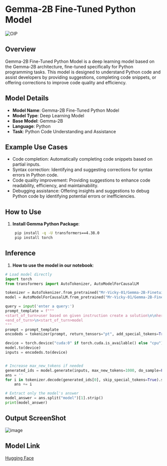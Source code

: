 # Gemma-2B Fine-Tuned Python Model
![OIP](https://github.com/Mr-Vicky-01/tamil_summarization/assets/143078285/8ef063f3-e413-40b5-afb5-1b2f2ce63ff7)

## Overview
Gemma-2B Fine-Tuned Python Model is a deep learning model based on the Gemma-2B architecture, fine-tuned specifically for Python programming tasks. This model is designed to understand Python code and assist developers by providing suggestions, completing code snippets, or offering corrections to improve code quality and efficiency.

## Model Details
- **Model Name**: Gemma-2B Fine-Tuned Python Model
- **Model Type**: Deep Learning Model
- **Base Model**: Gemma-2B
- **Language**: Python
- **Task**: Python Code Understanding and Assistance

## Example Use Cases
- Code completion: Automatically completing code snippets based on partial inputs.
- Syntax correction: Identifying and suggesting corrections for syntax errors in Python code.
- Code quality improvement: Providing suggestions to enhance code readability, efficiency, and maintainability.
- Debugging assistance: Offering insights and suggestions to debug Python code by identifying potential errors or inefficiencies.

## How to Use
1. **Install Gemma Python Package**:
   ```bash
    pip install -q -U transformers==4.38.0
    pip install torch
   ```

## Inference
1. **How to use the model in our notebook**:
```python
# Load model directly
import torch
from transformers import AutoTokenizer, AutoModelForCausalLM

tokenizer = AutoTokenizer.from_pretrained("Mr-Vicky-01/Gemma-2B-Finetuined-pythonCode")
model = AutoModelForCausalLM.from_pretrained("Mr-Vicky-01/Gemma-2B-Finetuined-pythonCode")

query = input('enter a query:')
prompt_template = f"""
<start_of_turn>user based on given instruction create a solution\n\nhere are the instruction {query}
<end_of_turn>\n<start_of_turn>model
"""
prompt = prompt_template
encodeds = tokenizer(prompt, return_tensors="pt", add_special_tokens=True).input_ids

device = torch.device("cuda:0" if torch.cuda.is_available() else "cpu")
model.to(device)
inputs = encodeds.to(device)


# Increase max_new_tokens if needed
generated_ids = model.generate(inputs, max_new_tokens=1000, do_sample=False, pad_token_id=tokenizer.eos_token_id)
ans = ''
for i in tokenizer.decode(generated_ids[0], skip_special_tokens=True).split('<end_of_turn>')[:2]:
    ans += i

# Extract only the model's answer
model_answer = ans.split("model")[1].strip()
print(model_answer)
```

## Output ScreenShot

![image](https://github.com/Mr-Vicky-01/tamil_summarization/assets/143078285/dcf7edab-0e24-4b5f-89bb-9a98059b7097)

## Model Link

[Hugging Face](https://huggingface.co/Mr-Vicky-01/Gemma-2B-Finetuined-pythonCode)
